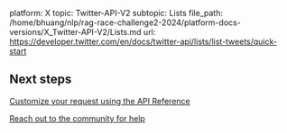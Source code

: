 platform: X
topic: Twitter-API-V2
subtopic: Lists
file_path: /home/bhuang/nlp/rag-race-challenge2-2024/platform-docs-versions/X_Twitter-API-V2/Lists.md
url: https://developer.twitter.com/en/docs/twitter-api/lists/list-tweets/quick-start

## Next steps

[Customize your request using the API Reference](https://developer.twitter.com/en/docs/twitter-api/lists/list-tweets/api-reference "Customize your request using the API Reference")

[Reach out to the community for help](https://twittercommunity.com/ "Reach out to the community for help")